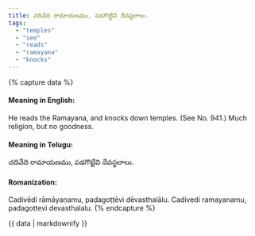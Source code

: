```yaml
---
title: చదివేది రామాయణము, పడగొట్టేవి దేవస్థలాలు.
tags:
  - "temples"
  - "see"
  - "reads"
  - "ramayana"
  - "knocks"
---
```


{% capture data %}
#### Meaning in English:
He reads the Ramayana, and knocks down temples.
(See No. 941.)
Much religion, but no goodness.

#### Meaning in Telugu:
చదివేది రామాయణము, పడగొట్టేవి దేవస్థలాలు.

#### Romanization:
Cadivēdi rāmāyaṇamu, paḍagoṭṭēvi dēvasthalālu.
Cadivedi ramayanamu, padagottevi devasthalalu.
{% endcapture %}

{{ data | markdownify }}

